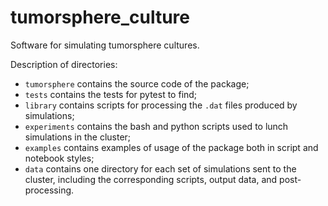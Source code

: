 # tumorsphere_culture
Software for simulating tumorsphere cultures.

Description of directories:
- `tumorsphere` contains the source code of the package;
- `tests` contains the tests for pytest to find;
- `library` contains scripts for processing the `.dat` files produced by simulations;
- `experiments` contains the bash and python scripts used to lunch simulations in the cluster;
- `examples` contains examples of usage of the package both in script and notebook styles;
- `data` contains one directory for each set of simulations sent to the cluster, including the corresponding scripts, output data, and post-processing.